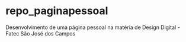 # repo_paginapessoal
Desenvolvimento de uma página pessoal na matéria de Design Digital - Fatec São José dos Campos 
